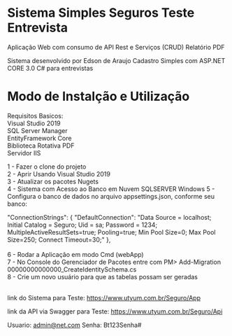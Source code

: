 # Sistema Simples Seguros Teste Entrevista
Aplicação Web com consumo de API Rest e Serviços (CRUD) Relatório PDF

Sistema desenvolvido por Edson de Araujo
Cadastro Simples com ASP.NET CORE 3.0 C# para entrevistas

# Modo de Instalção e Utilização

Requisitos Basicos:<br>
Visual Studio 2019<br>
SQL Server Manager<br>
EntityFramework Core<br>
Biblioteca Rotativa PDF<br>
Servidor IIS<br>

1 - Fazer o clone do projeto<br>
2 - Aprir Usando Visual Studio 2019<br>
3 - Atualizar os pacotes Nugets<br>
4 - Sistema com Acesso ao Banco em Nuvem SQLSERVER Windows
5 - Configura o banco de dados no arquivo appsettings.json, conforme seu banco:<br>

"ConnectionStrings": {
"DefaultConnection": "Data Source = localhost; Initial Catalog = Seguro; Uid = sa; Password = 1234; MultipleActiveResultSets=true; Pooling=true; Min Pool Size=0; Max Pool Size=250; Connect Timeout=30;"
},
<br><br>
6 - Rodar a Aplicação em modo Cmd (webApp)<br>
7 - No Console do Gerenciador de Pacotes entre com PM> Add-Migration 00000000000000_CreateIdentitySchema.cs<br>
8 - Crie um novo usuário para que as tabelas possam ser geradas<br><br>

link do Sistema para Teste: https://www.utyum.com.br/Seguro/App

link da API via Swagger para Teste: https://www.utyum.com.br/Seguro/Api

Usuario: admin@net.com
Senha: Bt123Senha#
